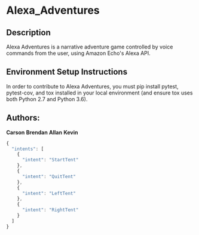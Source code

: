# Alexa_Adventures

## Description

Alexa Adventures is a narrative adventure game controlled by voice commands from the user, using Amazon Echo's Alexa API.

## Environment Setup Instructions

In order to contribute to Alexa Adventures, you must pip install pytest, pytest-cov, and tox installed in your local environment (and ensure tox uses both Python 2.7 and Python 3.6).

## Authors:

**Carson**
**Brendan**
**Allan**
**Kevin**

```javascript
{
  "intents": [
    {
      "intent": "StartTent"
    },
    {
      "intent": "QuitTent"
    },
    {
      "intent": "LeftTent"
    },
    {
      "intent": "RightTent"
    }
  ]
}
```

